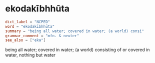 # ekodakībhhūta

``` toml
dict_label = "NCPED"
word = "ekodakībhhūta"
summary = "being all water; covered in water; (a world) consi"
grammar_comment = "mfn. & neuter"
see_also = ["eka"]
```

being all water; covered in water; (a world) consisting of or covered in water, nothing but water

